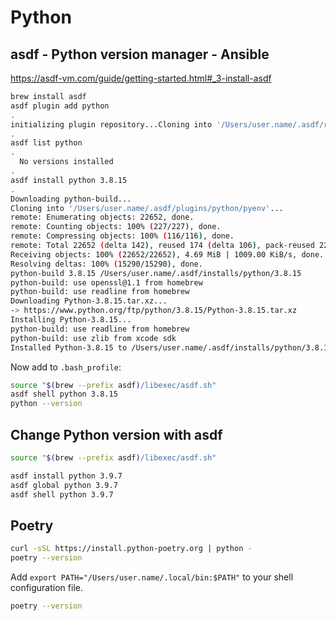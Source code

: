 # Python

## asdf - Python version manager - Ansible

https://asdf-vm.com/guide/getting-started.html#_3-install-asdf

```sh
brew install asdf
asdf plugin add python
.
initializing plugin repository...Cloning into '/Users/user.name/.asdf/repository'...
.
asdf list python
.
  No versions installed
.
asdf install python 3.8.15
.
Downloading python-build...
Cloning into '/Users/user.name/.asdf/plugins/python/pyenv'...
remote: Enumerating objects: 22652, done.
remote: Counting objects: 100% (227/227), done.
remote: Compressing objects: 100% (116/116), done.
remote: Total 22652 (delta 142), reused 174 (delta 106), pack-reused 22425
Receiving objects: 100% (22652/22652), 4.69 MiB | 1009.00 KiB/s, done.
Resolving deltas: 100% (15290/15290), done.
python-build 3.8.15 /Users/user.name/.asdf/installs/python/3.8.15
python-build: use openssl@1.1 from homebrew
python-build: use readline from homebrew
Downloading Python-3.8.15.tar.xz...
-> https://www.python.org/ftp/python/3.8.15/Python-3.8.15.tar.xz
Installing Python-3.8.15...
python-build: use readline from homebrew
python-build: use zlib from xcode sdk
Installed Python-3.8.15 to /Users/user.name/.asdf/installs/python/3.8.15
```

Now add to `.bash_profile`:

```sh
source "$(brew --prefix asdf)/libexec/asdf.sh"
asdf shell python 3.8.15
python --version
```

## Change Python version with asdf

```sh
source "$(brew --prefix asdf)/libexec/asdf.sh"

asdf install python 3.9.7
asdf global python 3.9.7
asdf shell python 3.9.7
```

## Poetry

```sh
curl -sSL https://install.python-poetry.org | python -
poetry --version
```

Add `export PATH="/Users/user.name/.local/bin:$PATH"` to your shell configuration file.

```sh
poetry --version
```
